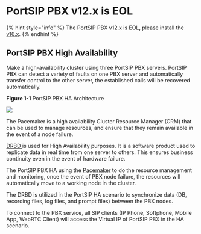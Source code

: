# PortSIP PBX v12.x is EOL

{% hint style="info" %}
The PortSIP PBX v12.x is EOL, please install the [v16.x](../portsip-pbx-administration-guide/1-installation-of-the-portsip-pbx.md).
{% endhint %}

## PortSIP PBX High Availability

Make a high-availability cluster using three PortSIP PBX servers. PortSIP PBX can detect a variety of faults on one PBX server and automatically transfer control to the other server, the established calls will be recovered automatically.

**Figure 1-1**   PortSIP PBX HA Architecture

![](../.gitbook/assets/pbx\_ha\_diagram.png)



The Pacemaker is a high availability Cluster Resource Manager (CRM) that can be used to manage resources, and ensure that they remain available in the event of a node failure.

[DRBD ](https://linbit.com/drbd/)is used for High Availability purposes. It is a software product used to replicate data in real time from one server to others. This ensures business continuity even in the event of hardware failure.

The PortSIP PBX HA using the [Pacemaker](http://www.clusterlabs.org/) to do the resource management and monitoring, once the event of PBX node failure, the resources will automatically move to a working node in the cluster.&#x20;

The DRBD is utilized in the PortSIP HA scenario to synchronize data (DB, recording files, log files, and prompt files) between the PBX nodes.

To connect to the PBX service, all SIP clients (IP Phone, Softphone, Mobile App, WebRTC Client) will access the Virtual IP of PortSIP PBX in the HA scenario.

